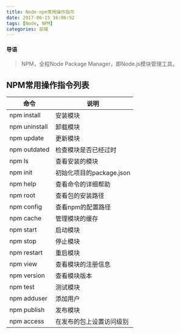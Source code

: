 ```yaml
---
title: Node-npm常用操作指令
date: 2017-06-15 16:06:52
tags: [Node, NPM]
categories: 前端
---
```


#### 导语
> NPM，全程Node Package Manager，即Node.js模块管理工具。

<!--more-->
## NPM常用操作指令列表
| 命令 | 说明 |
| --- | --- |
| npm install | 安装模块 |
| npm uninstall | 卸载模块 |
| npm update | 更新模块 |
| npm outdated | 检查模块是否已经过时 |
| npm ls | 查看安装的模块 |
| npm init | 初始化项目的package.json |
| npm help | 查看命令的详细帮助 |
| npm root | 查看包的安装路径 |
| npm config | 查看npm的配置路径 |
| npm cache | 管理模块的缓存 |
| npm start | 启动模块 |
| npm stop | 停止模块 |
| npm restart | 重启模块 |
| npm view | 查看模块的注册信息 |
| npm version | 查看模块版本 |
| npm test | 测试模块 |
| npm adduser | 添加用户 |
| npm publish | 发布模块 |
| npm access | 在发布的包上设置访问级别 |